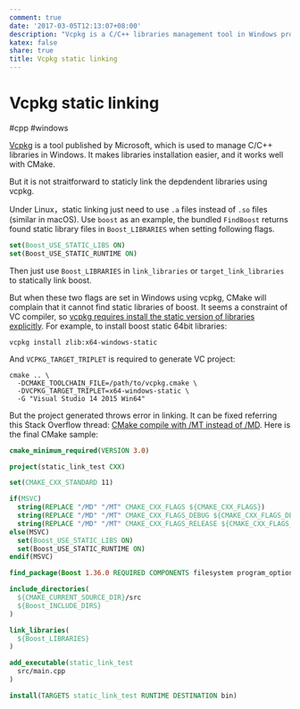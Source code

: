 ```yaml
---
comment: true
date: '2017-03-05T12:13:07+08:00'
description: "Vcpkg is a C/C++ libraries management tool in Windows provided by Microsoft. It is easy to be integrated with CMake, but static linking requires extra steps."
katex: false
share: true
title: Vcpkg static linking
---
```


# Vcpkg static linking

#cpp #windows

[Vcpkg][1] is a tool published by Microsoft, which is used to manage C/C++ libraries in Windows. It makes libraries installation easier, and it works well with CMake.

But it is not straitforward to staticly link the depdendent libraries using vcpkg.

<!--more-->

Under Linux，static linking just need to use `.a` files instead of `.so` files (similar in macOS). Use `boost` as an example, the bundled `FindBoost` returns found static library files in `Boost_LIBRARIES` when setting following flags.

``` cmake
set(Boost_USE_STATIC_LIBS ON)
set(Boost_USE_STATIC_RUNTIME ON)
```

Then just use `Boost_LIBRARIES` in `link_libraries` or `target_link_libraries` to statically link boost.

But when these two flags are set in Windows using vcpkg, CMake will complain that it cannot find static libraries of boost. It seems a constraint of VC compiler, so [vcpkg requires install the static version of libraries explicitly][2]. For example, to install boost static 64bit libraries:

    vcpkg install zlib:x64-windows-static

And `VCPKG_TARGET_TRIPLET` is required to generate VC project:

    cmake .. \
      -DCMAKE_TOOLCHAIN_FILE=/path/to/vcpkg.cmake \
      -DVCPKG_TARGET_TRIPLET=x64-windows-static \
      -G "Visual Studio 14 2015 Win64"

But the project generated throws error in linking. It can be fixed referring this Stack Overflow thread: [CMake compile with /MT instead of /MD][3]. Here is the final CMake sample:

``` cmake
cmake_minimum_required(VERSION 3.0)

project(static_link_test CXX)

set(CMAKE_CXX_STANDARD 11)

if(MSVC)
  string(REPLACE "/MD" "/MT" CMAKE_CXX_FLAGS ${CMAKE_CXX_FLAGS})
  string(REPLACE "/MD" "/MT" CMAKE_CXX_FLAGS_DEBUG ${CMAKE_CXX_FLAGS_DEBUG})
  string(REPLACE "/MD" "/MT" CMAKE_CXX_FLAGS_RELEASE ${CMAKE_CXX_FLAGS_RELEASE})
else(MSVC)
  set(Boost_USE_STATIC_LIBS ON)
  set(Boost_USE_STATIC_RUNTIME ON)
endif(MSVC)

find_package(Boost 1.36.0 REQUIRED COMPONENTS filesystem program_options) 

include_directories(
  ${CMAKE_CURRENT_SOURCE_DIR}/src
  ${Boost_INCLUDE_DIRS}
)

link_libraries(
  ${Boost_LIBRARIES}
)

add_executable(static_link_test
  src/main.cpp
)

install(TARGETS static_link_test RUNTIME DESTINATION bin)
```

[1]:    https://github.com/Microsoft/vcpkg
[2]:    https://blogs.msdn.microsoft.com/vcblog/2016/11/01/vcpkg-updates-static-linking-is-now-available/
[3]:    http://stackoverflow.com/questions/14172856/cmake-compile-with-mt-instead-of-md
